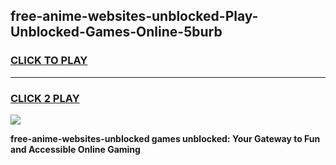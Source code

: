
## free-anime-websites-unblocked-Play-Unblocked-Games-Online-5burb
<h3>
<a href="https://premium76.site?title=free-anime-websites-unblocked&ref=25A">CLICK TO PLAY</a></h3>
<hr>

<h3>
<a href="https://premium76.site?title=free-anime-websites-unblocked&ref=25A">CLICK 2 PLAY</a>
  
</h3>

<a href="https://premium76.site?title=free-anime-websites-unblocked&ref=25A"><img src="https://clearcache.store/games.png"></a>


**free-anime-websites-unblocked games unblocked: Your Gateway to Fun and Accessible Online Gaming**
